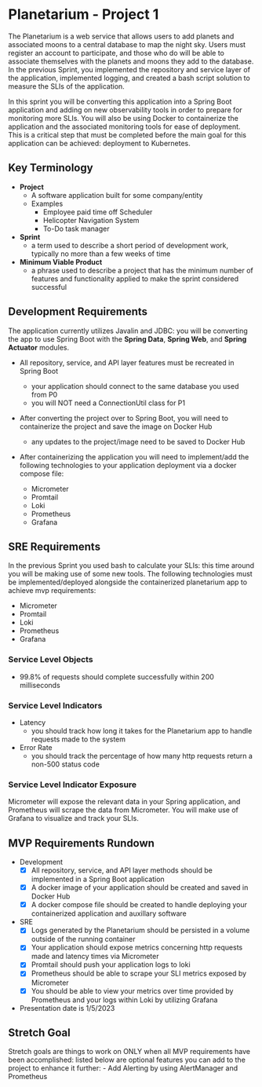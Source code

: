 # Planetarium - Project 1

The Planetarium is a web service that allows users to add planets and associated moons to a central database to map the night sky. Users must register an account to participate, and those who do will be able to associate themselves with the planets and moons they add to the database. In the previous Sprint, you implemented the repository and service layer of the application, implemented logging, and created a bash script solution to measure the SLIs of the application.

In this sprint you will be converting this application into a Spring Boot application and adding on new observability tools in order to prepare for monitoring more SLIs. You will also be using Docker to containerize the application and the associated monitoring tools for ease of deployment. This is a critical step that must be completed before the main goal for this application can be achieved: deployment to Kubernetes.

## Key Terminology

- **Project**
  - A software application built for some company/entity
  - Examples
    - Employee paid time off Scheduler
    - Helicopter Navigation System
    - To-Do task manager
- **Sprint**
  - a term used to describe a short period of development work, typically no more than a few weeks of time
- **Minimum Viable Product**
  - a phrase used to describe a project that has the minimum number of features and functionality applied to make the sprint considered successful

## Development Requirements

The application currently utilizes Javalin and JDBC: you will be converting the app to use Spring Boot with the **Spring Data**, **Spring Web**, and **Spring Actuator** modules.

- All repository, service, and API layer features must be recreated in Spring Boot
  - your application should connect to the same database you used from P0
  - you will NOT need a ConnectionUtil class for P1
- After converting the project over to Spring Boot, you will need to containerize the project and save the image on Docker Hub

  - any updates to the project/image need to be saved to Docker Hub

- After containerizing the application you will need to implement/add the following technologies to your application deployment via a docker compose file:
  - Micrometer
  - Promtail
  - Loki
  - Prometheus
  - Grafana

## SRE Requirements

In the previous Sprint you used bash to calculate your SLIs: this time around you will be making use of some new tools. The following technologies must be implemented/deployed alongside the containerized planetarium app to achieve mvp requirements:

- Micrometer
- Promtail
- Loki
- Prometheus
- Grafana

### Service Level Objects

- 99.8% of requests should complete successfully within 200 milliseconds

### Service Level Indicators

- Latency
  - you should track how long it takes for the Planetarium app to handle requests made to the system
- Error Rate
  - you should track the percentage of how many http requests return a non-500 status code

### Service Level Indicator Exposure

Micrometer will expose the relevant data in your Spring application, and Prometheus will scrape the data from Micrometer. You will make use of Grafana to visualize and track your SLIs.

## MVP Requirements Rundown

- Development
  - [x] All repository, service, and API layer methods should be implemented in a Spring Boot application
  - [x] A docker image of your application should be created and saved in Docker Hub
  - [x] A docker compose file should be created to handle deploying your containerized application and auxillary software
- SRE
  - [x] Logs generated by the Planetarium should be persisted in a volume outside of the running container
  - [x] Your application should expose metrics concerning http requests made and latency times via Micrometer
  - [x] Promtail should push your application logs to loki
  - [x] Prometheus should be able to scrape your SLI metrics exposed by Micrometer
  - [x] You should be able to view your metrics over time provided by Prometheus and your logs within Loki by utilizing Grafana
- Presentation date is 1/5/2023

## Stretch Goal

Stretch goals are things to work on ONLY when all MVP requirements have been accomplished: listed below are optional features you can add to the project to enhance it further: - Add Alerting by using AlertManager and Prometheus

